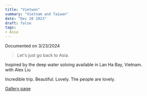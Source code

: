 ```yaml
---
title: "Vietwan"
summary: "Vietnam and Taiwan"
date: "Dec 20 2023"
draft: false
tags:
- Asia
---
```

Documented on 3/23/2024

> Let's just go back to Asia.

Inspired by the deep water soloing available in Lan Ha Bay, Vietnam.  
with Alex Liu

Incredible trip. Beautiful. Lovely. The people are lovely.

[Gallery page](https://gradventures.vercel.app/projects/vietwan)
